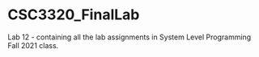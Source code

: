 # CSC3320_FinalLab
Lab 12 - containing all the lab assignments in System Level Programming Fall 2021 class.
